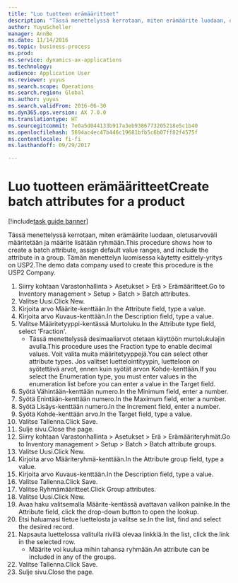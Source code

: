 ```yaml
--- 
title: "Luo tuotteen erämääritteet"
description: "Tässä menettelyssä kerrotaan, miten erämäärite luodaan, oletusarvoväli määritetään ja määrite lisätään ryhmään."
author: YuyuScheller
manager: AnnBe
ms.date: 11/14/2016
ms.topic: business-process
ms.prod: 
ms.service: dynamics-ax-applications
ms.technology: 
audience: Application User
ms.reviewer: yuyus
ms.search.scope: Operations
ms.search.region: Global
ms.author: yuyus
ms.search.validFrom: 2016-06-30
ms.dyn365.ops.version: AX 7.0.0
ms.translationtype: HT
ms.sourcegitcommit: 7e0a5d044133b917a3eb9386773205218e5c1b40
ms.openlocfilehash: 5694ac4ec47b446c19681bfb5c6b07ff82f4575f
ms.contentlocale: fi-fi
ms.lasthandoff: 09/29/2017

---
```

# <a name="create-batch-attributes-for-a-product"></a><span data-ttu-id="0516b-103">Luo tuotteen erämääritteet</span><span class="sxs-lookup"><span data-stu-id="0516b-103">Create batch attributes for a product</span></span>

[!include[task guide banner](../../includes/task-guide-banner.md)]

<span data-ttu-id="0516b-104">Tässä menettelyssä kerrotaan, miten erämäärite luodaan, oletusarvoväli määritetään ja määrite lisätään ryhmään.</span><span class="sxs-lookup"><span data-stu-id="0516b-104">This procedure shows how to create a batch attribute, assign default value ranges, and include the attribute in a group.</span></span> <span data-ttu-id="0516b-105">Tämän menettelyn luomisessa käytetty esittely-yritys on USP2.</span><span class="sxs-lookup"><span data-stu-id="0516b-105">The demo data company used to create this procedure is the USP2 Company.</span></span>

1. <span data-ttu-id="0516b-106">Siirry kohtaan Varastonhallinta > Asetukset > Erä > Erämääritteet.</span><span class="sxs-lookup"><span data-stu-id="0516b-106">Go to Inventory management > Setup > Batch > Batch attributes.</span></span>
2. <span data-ttu-id="0516b-107">Valitse Uusi.</span><span class="sxs-lookup"><span data-stu-id="0516b-107">Click New.</span></span>
3. <span data-ttu-id="0516b-108">Kirjoita arvo Määrite-kenttään.</span><span class="sxs-lookup"><span data-stu-id="0516b-108">In the Attribute field, type a value.</span></span>
4. <span data-ttu-id="0516b-109">Kirjoita arvo Kuvaus-kenttään.</span><span class="sxs-lookup"><span data-stu-id="0516b-109">In the Description field, type a value.</span></span>
5. <span data-ttu-id="0516b-110">Valitse Määritetyyppi-kentässä Murtoluku.</span><span class="sxs-lookup"><span data-stu-id="0516b-110">In the Attribute type field, select 'Fraction'.</span></span>
    * <span data-ttu-id="0516b-111">Tässä menettelyssä desimaaliarvot otetaan käyttöön murtolukulajin avulla.</span><span class="sxs-lookup"><span data-stu-id="0516b-111">This procedure uses the Fraction type to enable decimal values.</span></span> <span data-ttu-id="0516b-112">Voit valita muita määritetyyppejä.</span><span class="sxs-lookup"><span data-stu-id="0516b-112">You can select other attribute types.</span></span> <span data-ttu-id="0516b-113">Jos valitset luettelointityypin, luetteloon on syötettävä arvot, ennen kuin syötät arvon Kohde-kenttään.</span><span class="sxs-lookup"><span data-stu-id="0516b-113">If you select the Enumeration type, you must enter values in the enumeration list before you can enter a value in the Target field.</span></span>  
6. <span data-ttu-id="0516b-114">Syötä Vähintään-kenttään numero.</span><span class="sxs-lookup"><span data-stu-id="0516b-114">In the Minimum field, enter a number.</span></span>
7. <span data-ttu-id="0516b-115">Syötä Enintään-kenttään numero.</span><span class="sxs-lookup"><span data-stu-id="0516b-115">In the Maximum field, enter a number.</span></span>
8. <span data-ttu-id="0516b-116">Syötä Lisäys-kenttään numero.</span><span class="sxs-lookup"><span data-stu-id="0516b-116">In the Increment field, enter a number.</span></span>
9. <span data-ttu-id="0516b-117">Syötä Kohde-kenttään arvo.</span><span class="sxs-lookup"><span data-stu-id="0516b-117">In the Target field, type a value.</span></span>
10. <span data-ttu-id="0516b-118">Valitse Tallenna.</span><span class="sxs-lookup"><span data-stu-id="0516b-118">Click Save.</span></span>
11. <span data-ttu-id="0516b-119">Sulje sivu.</span><span class="sxs-lookup"><span data-stu-id="0516b-119">Close the page.</span></span>
12. <span data-ttu-id="0516b-120">Siirry kohtaan Varastonhallinta > Asetukset > Erä > Erämääriteryhmät.</span><span class="sxs-lookup"><span data-stu-id="0516b-120">Go to Inventory management > Setup > Batch > Batch attribute groups.</span></span>
13. <span data-ttu-id="0516b-121">Valitse Uusi.</span><span class="sxs-lookup"><span data-stu-id="0516b-121">Click New.</span></span>
14. <span data-ttu-id="0516b-122">Kirjoita arvo Määriteryhmä-kenttään.</span><span class="sxs-lookup"><span data-stu-id="0516b-122">In the Attribute group field, type a value.</span></span>
15. <span data-ttu-id="0516b-123">Kirjoita arvo Kuvaus-kenttään.</span><span class="sxs-lookup"><span data-stu-id="0516b-123">In the Description field, type a value.</span></span>
16. <span data-ttu-id="0516b-124">Valitse Tallenna.</span><span class="sxs-lookup"><span data-stu-id="0516b-124">Click Save.</span></span>
17. <span data-ttu-id="0516b-125">Valitse Ryhmämääritteet.</span><span class="sxs-lookup"><span data-stu-id="0516b-125">Click Group attributes.</span></span>
18. <span data-ttu-id="0516b-126">Valitse Uusi.</span><span class="sxs-lookup"><span data-stu-id="0516b-126">Click New.</span></span>
19. <span data-ttu-id="0516b-127">Avaa haku valitsemalla Määrite-kentässä avattavan valikon painike.</span><span class="sxs-lookup"><span data-stu-id="0516b-127">In the Attribute field, click the drop-down button to open the lookup.</span></span>
20. <span data-ttu-id="0516b-128">Etsi haluamasi tietue luettelosta ja valitse se.</span><span class="sxs-lookup"><span data-stu-id="0516b-128">In the list, find and select the desired record.</span></span>
21. <span data-ttu-id="0516b-129">Napsauta luettelossa valitulla rivillä olevaa linkkiä.</span><span class="sxs-lookup"><span data-stu-id="0516b-129">In the list, click the link in the selected row.</span></span>
    * <span data-ttu-id="0516b-130">Määrite voi kuulua mihin tahansa ryhmään.</span><span class="sxs-lookup"><span data-stu-id="0516b-130">An attribute can be included in any of the groups.</span></span>  
22. <span data-ttu-id="0516b-131">Valitse Tallenna.</span><span class="sxs-lookup"><span data-stu-id="0516b-131">Click Save.</span></span>
23. <span data-ttu-id="0516b-132">Sulje sivu.</span><span class="sxs-lookup"><span data-stu-id="0516b-132">Close the page.</span></span>


